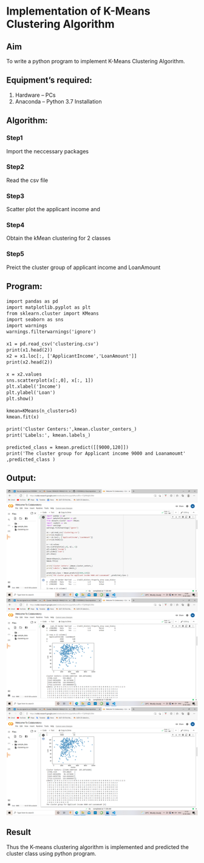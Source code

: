 # Implementation of K-Means Clustering Algorithm
## Aim
To write a python program to implement K-Means Clustering Algorithm.
## Equipment’s required:
1.	Hardware – PCs
2.	Anaconda – Python 3.7 Installation

## Algorithm:

### Step1
Import the neccessary packages
### Step2
Read the csv file
### Step3
Scatter plot the applicant income and
### Step4
Obtain the kMean clustering for 2 classes
### Step5
Preict the cluster group of applicant income and LoanAmount
## Program:
```
import pandas as pd 
import matplotlib.pyplot as plt
from sklearn.cluster import KMeans
import seaborn as sns
import warnings
warnings.filterwarnings('ignore')

x1 = pd.read_csv('clustering.csv')
print(x1.head(2))
x2 = x1.loc[:, ['ApplicantIncome','LoanAmount']]
print(x2.head(2))

x = x2.values
sns.scatterplot(x[:,0], x[:, 1])
plt.xlabel('Income')
plt.ylabel('Loan')
plt.show()

kmean=KMeans(n_clusters=5)
kmean.fit(x)

print('Cluster Centers:',kmean.cluster_centers_)
print('Labels:', kmean.labels_)

predicted_class = kmean.predict([[9000,120]])
print('The cluster group for Applicant income 9000 and Loanamoumt' ,predicted_class )

```
## Output:
![Output](.//clus.png)
![Output](.//clus1.png)
![Output](.//clus2.png)

## Result
Thus the K-means clustering algorithm is implemented and predicted the cluster class using python program.